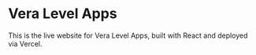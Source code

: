 # Vera Level Apps

This is the live website for Vera Level Apps, built with React and deployed via Vercel.


